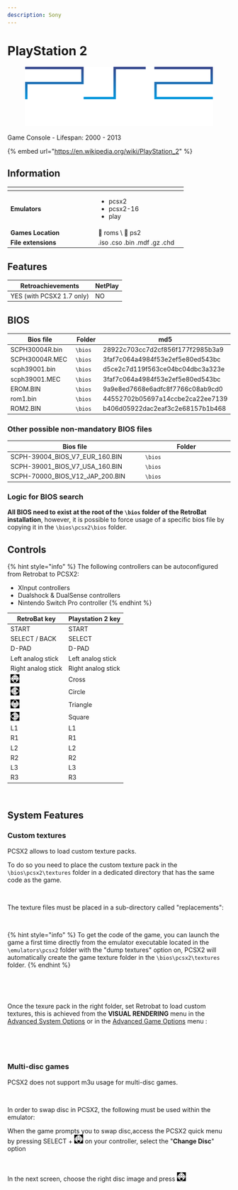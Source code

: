 ```yaml
---
description: Sony
---
```


# PlayStation 2

<div align="left">

<figure><img src="https://raw.githubusercontent.com/fabricecaruso/es-theme-carbon/52ff37c9e265587d006945a2ba695b5a962b3a3d/art/logos/ps2.svg" alt=""><figcaption></figcaption></figure>

</div>

Game Console - Lifespan: 2000 - 2013

{% embed url="https://en.wikipedia.org/wiki/PlayStation_2" %}

## Information

<table data-header-hidden><thead><tr><th width="184"></th><th></th><th data-hidden></th></tr></thead><tbody><tr><td><strong>Emulators</strong></td><td><ul><li>pcsx2</li><li>pcsx2-16</li><li>play</li></ul></td><td></td></tr><tr><td><strong>Games Location</strong></td><td><span data-gb-custom-inline data-tag="emoji" data-code="1f4c1">📁</span> roms \ <span data-gb-custom-inline data-tag="emoji" data-code="1f4c2">📂</span> ps2</td><td></td></tr><tr><td><strong>File extensions</strong></td><td>.iso .cso .bin .mdf .gz .chd</td><td></td></tr></tbody></table>

## Features

| Retroachievements         | NetPlay |
| ------------------------- | ------- |
| YES (with PCSX2 1.7 only) | NO      |

## BIOS

<table><thead><tr><th width="196">Bios file</th><th width="113">Folder</th><th>md5</th></tr></thead><tbody><tr><td>SCPH30004R.bin</td><td><code>\bios</code></td><td>28922c703cc7d2cf856f177f2985b3a9</td></tr><tr><td>SCPH30004R.MEC</td><td><code>\bios</code></td><td>3faf7c064a4984f53e2ef5e80ed543bc</td></tr><tr><td>scph39001.bin</td><td><code>\bios</code></td><td>d5ce2c7d119f563ce04bc04dbc3a323e</td></tr><tr><td>scph39001.MEC</td><td><code>\bios</code></td><td>3faf7c064a4984f53e2ef5e80ed543bc</td></tr><tr><td>EROM.BIN</td><td><code>\bios</code></td><td>9a9e8ed7668e6adfc8f7766c08ab9cd0</td></tr><tr><td>rom1.bin</td><td><code>\bios</code></td><td>44552702b05697a14ccbe2ca22ee7139</td></tr><tr><td>ROM2.BIN</td><td><code>\bios</code></td><td>b406d05922dac2eaf3c2e68157b1b468</td></tr></tbody></table>

### Other possible non-mandatory BIOS files

<table><thead><tr><th width="379">Bios file</th><th width="347">Folder</th></tr></thead><tbody><tr><td>SCPH-39004_BIOS_V7_EUR_160.BIN</td><td><code>\bios</code></td></tr><tr><td>SCPH-39001_BIOS_V7_USA_160.BIN</td><td><code>\bios</code></td></tr><tr><td>SCPH-70000_BIOS_V12_JAP_200.BIN</td><td><code>\bios</code></td></tr></tbody></table>

### Logic for BIOS search

**All BIOS need to exist at the root of the `\bios` folder of the RetroBat installation**, however, it is possible to force usage of a specific bios file by copying it in the `\bios\pcsx2\bios` folder.

## Controls

{% hint style="info" %}
The following controllers can be autoconfigured from Retrobat to PCSX2:

* XInput controllers
* Dualshock & DualSense controllers
* Nintendo Switch Pro controller
{% endhint %}

| RetroBat key                                                                       | Playstation 2 key  |
| ---------------------------------------------------------------------------------- | ------------------ |
| START                                                                              | START              |
| SELECT / BACK                                                                      | SELECT             |
| D-PAD                                                                              | D-PAD              |
| Left analog stick                                                                  | Left analog stick  |
| Right analog stick                                                                 | Right analog stick |
| ![A](<../../../../.gitbook/assets/image (25).png>)                                 | Cross              |
| ![B](<../../../../.gitbook/assets/image (11).png>)                                 | Circle             |
| <img src="../../../../.gitbook/assets/image (45).png" alt="" data-size="original"> | Triangle           |
| <img src="../../../../.gitbook/assets/image (43).png" alt="" data-size="line">     | Square             |
| L1                                                                                 | L1                 |
| R1                                                                                 | R1                 |
| L2                                                                                 | L2                 |
| R2                                                                                 | R2                 |
| L3                                                                                 | L3                 |
| R3                                                                                 | R3                 |

<div align="left">

<figure><img src="https://i.imgur.com/9sz2VFM.png" alt=""><figcaption></figcaption></figure>

</div>

## System Features

### Custom textures

PCSX2 allows to load custom texture packs.

To do so you need to place the custom texture pack in the `\bios\pcsx2\textures` folder in a dedicated directory that has the same code as the game.

<div align="left">

<figure><img src="https://i.imgur.com/nOBWsbc.png" alt=""><figcaption></figcaption></figure>

</div>

The texture files must be placed in a sub-directory called "replacements":

<div align="left">

<figure><img src="https://i.imgur.com/H7dUscl.png" alt=""><figcaption></figcaption></figure>

</div>

{% hint style="info" %}
To get the code of the game, you can launch the game a first time directly from the emulator executable located in the `\emulators\pcsx2` folder with the "dump textures" option on, PCSX2 will automatically create the game texture folder in the `\bios\pcsx2\textures` folder.
{% endhint %}

<div align="left">

<figure><img src="https://i.imgur.com/hHyR18f.png" alt=""><figcaption></figcaption></figure>

</div>

<div align="left">

<figure><img src="https://i.imgur.com/6IeWCXM.png" alt=""><figcaption></figcaption></figure>

</div>

Once the texure pack in the right folder, set Retrobat to load custom textures, this is achieved from the **VISUAL RENDERING** menu in the [Advanced System Options](../../../../navigation/view-options.md#advanced-system-options) or in the [Advanced Game Options](../../../../navigation/game-options.md#advanced-game-options) menu :

<div align="left">

<figure><img src="https://i.imgur.com/kMCqWFr.png" alt=""><figcaption></figcaption></figure>

</div>

<div align="left">

<figure><img src="https://i.imgur.com/zLj3F55.png" alt=""><figcaption></figcaption></figure>

</div>

### Multi-disc games

PCSX2 does not support m3u usage for multi-disc games.

<div align="left">

<figure><img src="https://i.imgur.com/5n2VsbQ.png" alt=""><figcaption></figcaption></figure>

</div>

In order to swap disc in PCSX2, the following must be used within the emulator:

When the game prompts you to swap disc,access the PCSX2 quick menu by pressing SELECT + ![A](<../../../../.gitbook/assets/image (25).png>) on your controller, select the "**Change Disc**" option

<div align="left">

<figure><img src="https://i.imgur.com/fihyt1U.png" alt=""><figcaption></figcaption></figure>

</div>

In the next screen, choose the right disc image and press ![A](<../../../../.gitbook/assets/image (25).png>)

<div align="left">

<figure><img src="https://i.imgur.com/leMX1Ob.png" alt=""><figcaption></figcaption></figure>

</div>

